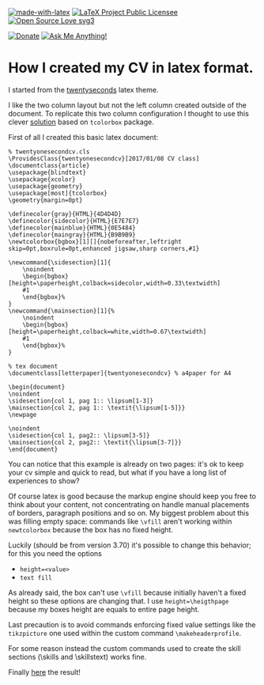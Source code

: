 [![made-with-latex](https://img.shields.io/badge/Made%20with-LaTeX-1f425f.svg)](https://www.latex-project.org/) 
[![LaTeX Project Public Licensee](https://img.shields.io/badge/license-LPPL-green)](https://www.latex-project.org/lppl/) 
[![Open Source Love svg3](https://badges.frapsoft.com/os/v3/open-source.svg?v=103)](https://github.com/trincadev/cv-latex-twentyoneseconds)

[![Donate](https://img.shields.io/badge/Paypal-Donate%20to%20author-blue)](https://paypal.me/trinkuz?country.x=IT&locale.x=it_IT) [![Ask Me Anything!](https://img.shields.io/badge/Ask%20me-anything-1abc9c.svg)](https://github.com/trincadev/cv-latex-twentyoneseconds/issues)




# How I created my CV in latex format.

I started from the [twentyseconds](https://github.com/spagnuolocarmine/TwentySecondsCurriculumVitae-LaTex) latex theme.

I like the two column layout but not the left column created outside of the document. To replicate this two column configuration I thought to use this clever [solution](https://tex.stackexchange.com/a/310989/109031) based on `tcolorbox` package.

First of all I created this basic latex document:

```
% twentyonesecondcv.cls
\ProvidesClass{twentyonesecondcv}[2017/01/08 CV class]
\documentclass{article}
\usepackage{blindtext}
\usepackage{xcolor}
\usepackage{geometry}
\usepackage[most]{tcolorbox}
\geometry{margin=0pt}

\definecolor{gray}{HTML}{4D4D4D}
\definecolor{sidecolor}{HTML}{E7E7E7}
\definecolor{mainblue}{HTML}{0E5484}
\definecolor{maingray}{HTML}{B9B9B9}
\newtcolorbox{bgbox}[1][]{nobeforeafter,leftright skip=0pt,boxrule=0pt,enhanced jigsaw,sharp corners,#1}

\newcommand{\sidesection}[1]{
    \noindent
    \begin{bgbox}[height=\paperheight,colback=sidecolor,width=0.33\textwidth]
    #1
    \end{bgbox}%
}
\newcommand{\mainsection}[1]{%
    \noindent
    \begin{bgbox}[height=\paperheight,colback=white,width=0.67\textwidth]
    #1
    \end{bgbox}%
}
```

```
% tex document
\documentclass[letterpaper]{twentyonesecondcv} % a4paper for A4

\begin{document}
\noindent
\sidesection{col 1, pag 1:: \lipsum[1-3]}
\mainsection{col 2, pag 1:: \textit{\lipsum[1-5]}}
\newpage

\noindent
\sidesection{col 1, pag2:: \lipsum[3-5]}
\mainsection{col 2, pag2:: \textit{\lipsum[3-7]}}
\end{document}
```

You can notice that this example is already on two pages: it's ok to keep your cv simple and quick to read, but what if you have a long list of experiences to show?

Of course latex is good because the markup engine should keep you free to think about your content, not concentrating on handle manual placements of borders, paragraph positions and so on. My biggest problem about this was filling empty space: commands like `\vfill` aren't working within `newtcolorbox` because the box has no fixed height.

Luckily (should be from version 3.70) it's possible to change this behavior; for this you need the options
- `height=<value>`
- `text fill`

As already said, the box can't use `\vfill` because initially haven't a fixed height so these options are changing that. I use `height=\heigthpage` because my boxes height are equals to entire page height.

Last precaution is to avoid commands enforcing fixed value settings like the `tikzpicture` one used within the custom command `\makeheaderprofile`.

For some reason instead the custom commands used to create the skill sections (\skills and \skillstext) works fine.

Finally [here](/twentyoneseconds.pdf) the result!
